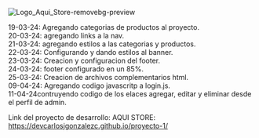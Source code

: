 
![Logo_Aqui_Store-removebg-preview](https://github.com/DevCarlosJGonzalezC/proyecto-1/assets/146993750/085ac0b0-b861-4938-bc67-1df73349e672)

19-03-24: Agregando categorias de productos al proyecto.            
20-03-24: agregando links a la nav.         
21-03-24: agregando estilos a las categorias y productos.        
22-03-24: Configurando y dando estilos al banner.     
23-03-24: Creacion y configuracion del footer.      
24-03-24: footer configurado en un 85%.       
25-03-24: Creacion de archivos complementarios html.        
09-04-24: Agregando codigo javascritp a login.js.           
11-04-24contruyendo codigo de los elaces agregar, editar  y eliminar desde el perfil de admin.

Link del proyecto de desarrollo: AQUI STORE: https://devcarlosjgonzalezc.github.io/proyecto-1/

